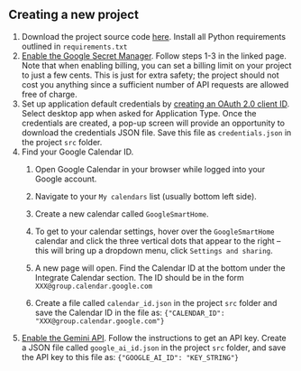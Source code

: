 ## Creating a new project

1. Download the project source code [here](https://github.com/dakirby/google-smart-home). Install all Python requirements outlined in `requirements.txt`
2. [Enable the Google Secret Manager](https://cloud.google.com/secret-manager/docs/configuring-secret-manager). Follow steps 1-3 in the linked page. Note that when enabling billing, you can set a billing limit on your project to just a few cents. This is just for extra safety; the project should not cost you anything since a sufficient number of API requests are allowed free of charge.
3. Set up application default credentials by [creating an OAuth 2.0 client ID](https://support.google.com/cloud/answer/6158849?hl=en). Select desktop app when asked for Application Type. Once the credentials are created, a pop-up screen will provide an opportunity to download the credentials JSON file. Save this file as `credentials.json` in the project `src` folder.
4. Find your Google Calendar ID.
    1. Open Google Calendar in your browser while logged into your Google account.

    2. Navigate to your `My calendars` list (usually bottom left side).

    3. Create a new calendar called `GoogleSmartHome`.

    4. To get to your calendar settings, hover over the `GoogleSmartHome` calendar and click the three vertical dots that appear to the right – this will bring up a dropdown menu, click `Settings and sharing`. 

    5. A new page will open. Find the Calendar ID at the bottom under the Integrate Calendar section. The ID should be in the form `XXX@group.calendar.google.com`

    6. Create a file called `calendar_id.json` in the project `src` folder and save the Calendar ID in the file as: `{"CALENDAR_ID": "XXX@group.calendar.google.com"}`
5. [Enable the Gemini API](https://ai.google.dev/gemini-api/docs/quickstart?lang=python). Follow the instructions to get an API key. Create a JSON file called `google_ai_id.json` in the project `src` folder, and save the API key to this file as: `{"GOOGLE_AI_ID": "KEY_STRING"}`
